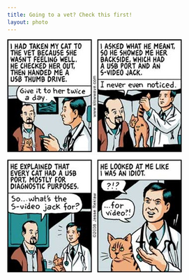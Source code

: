 ```yaml
--- 
title: Going to a vet? Check this first!
layout: photo
---
```

![](/tumblr_files/tumblr_l4n41zWqcP1qz4sszo1_400.jpg)
